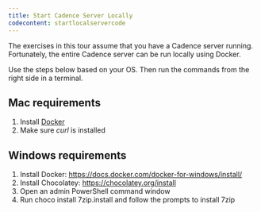 ```yaml
---
title: Start Cadence Server Locally
codecontent: startlocalservercode
---
```


The exercises in this tour assume that you have a Cadence server running. 
Fortunately, the entire Cadence server can be run locally using Docker. 

Use the steps below based on your OS. Then run the commands from the right side in a terminal.

## Mac requirements

1. Install [Docker](https://docs.docker.com/docker-for-mac/install/)
2. Make sure *curl* is installed

## Windows requirements

1. Install Docker: https://docs.docker.com/docker-for-windows/install/
2. Install Chocolatey: https://chocolatey.org/install
3. Open an admin PowerShell command window
4. Run choco install 7zip.install and follow the prompts to install 7zip
